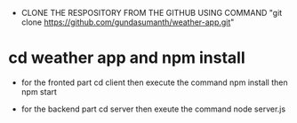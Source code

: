 * CLONE THE RESPOSITORY FROM THE GITHUB USING COMMAND "git clone https://github.com/gundasumanth/weather-app.git"

# cd weather app and npm install
 
* for the fronted part cd client then execute the command  npm install then npm start

* for the backend part cd server then exeute the command  node server.js


